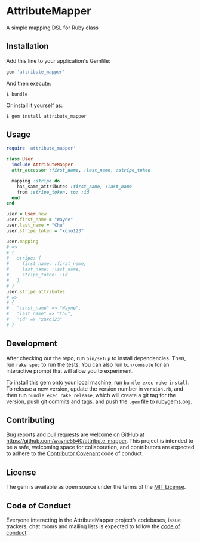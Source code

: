 # AttributeMapper

A simple mapping DSL for Ruby class

## Installation

Add this line to your application's Gemfile:

```ruby
gem 'attribute_mapper'
```

And then execute:

    $ bundle

Or install it yourself as:

    $ gem install attribute_mapper

## Usage

```rb
require 'attribute_mapper'

class User
  include AttributeMapper
  attr_accessor :first_name, :last_name, :stripe_token

  mapping :stripe do
    has_same_attributes :first_name, :last_name
    from :stripe_token, to: :id
  end
end

user = User.new
user.first_name = "Wayne"
user.last_name = "Chu"
user.stripe_token = "xoxo123"

user.mapping
# =>
# {
#   stripe: {
#     first_name: :first_name,
#     last_name: :last_name,
#     stripe_token: :id
#   }
# }
user.stripe_attributes
# =>
# {
#   "first_name" => "Wayne",
#   "last_name" => "Chu",
#   "id" => "xoxo123"
# }
```

## Development

After checking out the repo, run `bin/setup` to install dependencies. Then, run `rake spec` to run the tests. You can also run `bin/console` for an interactive prompt that will allow you to experiment.

To install this gem onto your local machine, run `bundle exec rake install`. To release a new version, update the version number in `version.rb`, and then run `bundle exec rake release`, which will create a git tag for the version, push git commits and tags, and push the `.gem` file to [rubygems.org](https://rubygems.org).

## Contributing

Bug reports and pull requests are welcome on GitHub at https://github.com/wayne5540/attribute_mapper. This project is intended to be a safe, welcoming space for collaboration, and contributors are expected to adhere to the [Contributor Covenant](http://contributor-covenant.org) code of conduct.

## License

The gem is available as open source under the terms of the [MIT License](https://opensource.org/licenses/MIT).

## Code of Conduct

Everyone interacting in the AttributeMapper project’s codebases, issue trackers, chat rooms and mailing lists is expected to follow the [code of conduct](https://github.com/[USERNAME]/attribute_mapper/blob/master/CODE_OF_CONDUCT.md).
